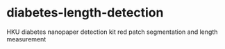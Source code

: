 # diabetes-length-detection

HKU diabetes nanopaper detection kit red patch segmentation and length measurement
